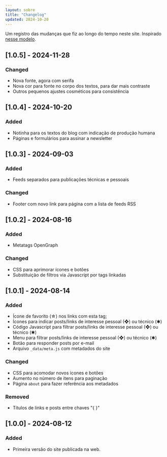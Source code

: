 ```yaml
---
layout: sobre
title: "Changelog"
updated: 2024-10-20
---
```


Um registro das mudanças que fiz ao longo do tempo neste site. Inspirado [nesse modelo](https://keepachangelog.com/pt-BR/1.1.0/).

## [1.0.5] - 2024-11-28

### Changed
- Nova fonte, agora com serifa
- Nova cor para fonte no corpo dos textos, para dar mais contraste
- Outros pequenos ajustes cosméticos para consistência

## [1.0.4] - 2024-10-20

### Added
- Notinha para os textos do blog com indicação de produção humana
- Páginas e formulários para assinar a newsletter

## [1.0.3] - 2024-09-03

### Added
- Feeds separados para publicações técnicas e pessoais

### Changed
- Footer com novo link para página com a lista de feeds RSS

## [1.0.2] - 2024-08-16

### Added
- Metatags OpenGraph

### Changed
- CSS para aprimorar ícones e botões
- Substituição de filtros via Javascript por tags linkadas

## [1.0.1] - 2024-08-14

### Added
- Ícone de favorito (☆) nos links com esta tag;
- Ícones para indicar posts/links de interesse pessoal (❖) ou técnico (✱)
- Código Javascript para filtrar posts/links de interesse pessoal (❖) ou técnico (✱)
- Menu para filtrar posts/links de interesse pessoal (❖) ou técnico (✱)
- Botão para responder posts por e-mail
- Arquivo `_data/meta.js` com metadados do site

### Changed
- CSS para acomodar novos ícones e botões
- Aumento no número de itens para paginação
- Página `about` para fazer referência aos metadados

### Removed
- Títulos de links e posts entre chaves "{ }"

## [1.0.0] - 2024-08-12

### Added
- Primeira versão do site publicada na web.